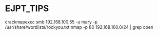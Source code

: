 # EJPT_TIPS


crackmapexec smb 192.168.100.55 -u mary -p /usr/share/wordlists/rockyou.txt
nmap -p 80 192.168.100.0/24 | grep open
